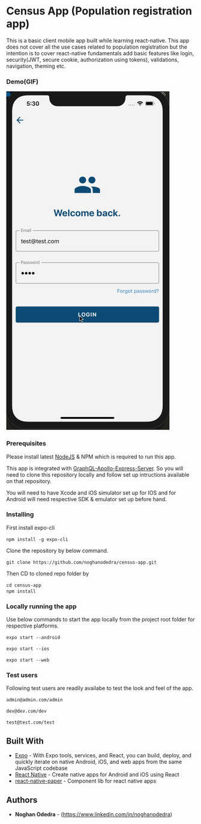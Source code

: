 # Census App (Population registration app)

This is a basic client mobile app built while learning react-native. This app does not cover all the use cases related to population registration but the intention is to cover react-native fundamentals add basic features like login, security(JWT, secure cookie, authorization using tokens), validations, navigation, theming etc.

### Demo(GIF)

![](census-demo.gif)

### Prerequisites

Please install latest [NodeJS](https://nodejs.org/en/) & NPM which is required to run this app.

This app is integrated with [GraphQL-Apollo-Express-Server](https://github.com/noghanodedra/census-graphql-server).
So you will need to clone this repository locally and follow set up intructions available on that repository.

You will need to have Xcode and iOS simulator set up for IOS and for Android will need respective SDK & emulator set up before hand.

### Installing

First install expo-cli

```
npm install -g expo-cli
```

Clone the repository by below command.

```
git clone https://github.com/noghanodedra/census-app.git
```

Then CD to cloned repo folder by

```
cd census-app
npm install
```

### Locally running the app

Use below commands to start the app locally from the project root folder for respective platforms.

```
expo start --android
```

```
expo start --ios
```

```
expo start --web
```

### Test users

Following test users are readily availabe to test the look and feel of the app.

```
admin@admin.com/admin
```

```
dev@dev.com/dev
```

```
test@test.com/test
```

## Built With

- [Expo](https://expo.io/) - With Expo tools, services, and React, you can build, deploy, and quickly iterate on native Android, iOS, and web apps from the same JavaScript codebase
- [React Native](https://reactnative.dev/) - Create native apps for Android and iOS using React
- [react-native-paper](https://callstack.github.io/react-native-paper/) - Component lib for react native apps

## Authors

- **Noghan Odedra** - (https://www.linkedin.com/in/noghanodedra)
